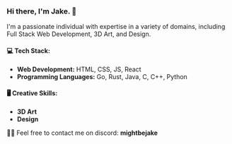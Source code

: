 ### Hi there, I'm Jake. 👋

I'm a passionate individual with expertise in a variety of domains, including Full Stack Web Development, 3D Art, and Design.

#### 💻 Tech Stack:

- **Web Development:** HTML, CSS, JS, React
- **Programming Languages:** Go, Rust, Java, C, C++, Python

#### 🖥️ Creative Skills:

- **3D Art**
- **Design**

🤙🏼 Feel free to contact me on discord: **mightbejake**
